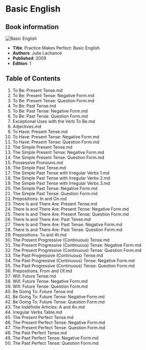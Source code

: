 # Basic English

## Book information
![Basic English](https://images-na.ssl-images-amazon.com/images/I/510cM0YVHLL._SX386_BO1,204,203,200_.jpg)
- **Title**: Practice Makes Perfect: Basic English
- **Authors**: Julie Lachance
- **Published**: 2009
- **Edition**: 1

## Table of Contents
1. To Be: Present Tense.md
1. To Be: Present Tense: Negative Form.md
1. To Be: Present Tense: Question Form.md
1. To Be: Past Tense.md
1. To Be: Past Tense: Negative Form.md
1. To Be: Past Tense: Question Form.md
1. Exceptional Uses with the Verb To Be.md
1. Adjectives.md
1. To Have: Present Tense.md
1. To Have: Present Tense: Negative Form.md
1. To Have: Present Tense: Question Form.md
1. The Simple Present Tense.md
1. The Simple Present Tense: Negative Form.md
1. The Simple Present Tense: Question Form.md
1. Possessive Pronouns.md
1. The Simple Past Tense.md
1. The Simple Past Tense with Irregular Verbs 1.md
1. The Simple Past Tense with Irregular Verbs 2.md
1. The Simple Past Tense with Irregular Verbs 3.md
1. The Simple Past Tense: Negative Form.md
1. The Simple Past Tense: Question Form.md
1. Prepositions: In and On.md
1. There Is and There Are: Present Tense.md
1. There Is and There Are: Present Tense: Negative Form.md
1. There Is and There Are: Present Tense: Question Form.md
1. There Is and There Are: Past Tense.md
1. There Is and There Are: Past Tense: Negative Form.md
1. There Is and There Are: Past Tense: Question Form.md
1. Prepositions: To and At.md
1. The Present Progressive (Continuous) Tense.md
1. The Present Progressive (Continuous) Tense: Negative Form.md
1. The Present Progressive (Continuous) Tense: Question Form.md
1. The Past Progressive (Continuous) Tense.md
1. The Past Progressive (Continuous) Tense: Negative Form.md
1. The Past Progressive (Continuous) Tense: Question Form.md
1. Prepositions: From and Of.md
1. Will: Future Tense.md
1. Will: Future Tense: Negative Form.md
1. Will: Future Tense: Question Form.md
1. Be Going To: Future Tense.md
1. Be Going To: Future Tense: Negative Form.md
1. Be Going To: Future Tense: Question Form.md
1. The Indefinite Articles: A and An.md
1. Irregular Verbs Table.md
1. The Present Perfect Tense.md
1. The Present Perfect Tense: Negative Form.md
1. The Present Perfect Tense: Question Form.md
1. The Past Perfect Tense.md
1. The Past Perfect Tense: Negative Form.md
1. The Past Perfect Tense: Question Form.md
